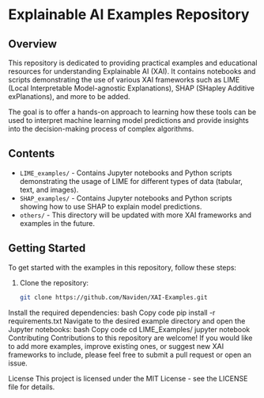 # Explainable AI Examples Repository

## Overview

This repository is dedicated to providing practical examples and educational resources for understanding Explainable AI (XAI). It contains notebooks and scripts demonstrating the use of various XAI frameworks such as LIME (Local Interpretable Model-agnostic Explanations), SHAP (SHapley Additive exPlanations), and more to be added.

The goal is to offer a hands-on approach to learning how these tools can be used to interpret machine learning model predictions and provide insights into the decision-making process of complex algorithms.

## Contents

- `LIME_examples/` - Contains Jupyter notebooks and Python scripts demonstrating the usage of LIME for different types of data (tabular, text, and images).
- `SHAP_examples/` - Contains Jupyter notebooks and Python scripts showing how to use SHAP to explain model predictions.
- `others/` - This directory will be updated with more XAI frameworks and examples in the future.

## Getting Started

To get started with the examples in this repository, follow these steps:

1. Clone the repository:
   ```bash
   git clone https://github.com/Naviden/XAI-Examples.git
Install the required dependencies:
bash
Copy code
pip install -r requirements.txt
Navigate to the desired example directory and open the Jupyter notebooks:
bash
Copy code
cd LIME_Examples/
jupyter notebook
Contributing
Contributions to this repository are welcome! If you would like to add more examples, improve existing ones, or suggest new XAI frameworks to include, please feel free to submit a pull request or open an issue.

License
This project is licensed under the MIT License - see the LICENSE file for details.
